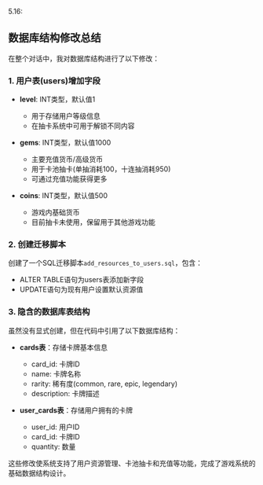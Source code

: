 5.16:
## 数据库结构修改总结

在整个对话中，我对数据库结构进行了以下修改：

### 1. 用户表(users)增加字段
- **level**: INT类型，默认值1
  - 用于存储用户等级信息
  - 在抽卡系统中可用于解锁不同内容

- **gems**: INT类型，默认值1000
  - 主要充值货币/高级货币
  - 用于卡池抽卡(单抽消耗100，十连抽消耗950)
  - 可通过充值功能获得更多

- **coins**: INT类型，默认值500
  - 游戏内基础货币
  - 目前抽卡未使用，保留用于其他游戏功能

### 2. 创建迁移脚本
创建了一个SQL迁移脚本`add_resources_to_users.sql`，包含：
- ALTER TABLE语句为users表添加新字段
- UPDATE语句为现有用户设置默认资源值

### 3. 隐含的数据库表结构
虽然没有显式创建，但在代码中引用了以下数据库结构：

- **cards表**：存储卡牌基本信息
  - card_id: 卡牌ID
  - name: 卡牌名称
  - rarity: 稀有度(common, rare, epic, legendary)
  - description: 卡牌描述

- **user_cards表**：存储用户拥有的卡牌
  - user_id: 用户ID
  - card_id: 卡牌ID
  - quantity: 数量

这些修改使系统支持了用户资源管理、卡池抽卡和充值等功能，完成了游戏系统的基础数据结构设计。
